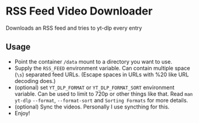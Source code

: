 # RSS Feed Video Downloader

Downloads an RSS feed and tries to yt-dlp every entry

## Usage

- Point the container `/data` mount to a directory you want to use.
- Supply the `RSS_FEED` environment variable. Can contain multiple space (`\s`)
  separated feed URLs. (Escape spaces in URLs with %20 like URL decoding does.)
- (optional) set `YT_DLP_FORMAT` or `YT_DLP_FORMAT_SORT` environment variable.
  Can be used to limit to 720p or other things like that. Read `man yt-dlp`
  `--format`, `--format-sort` and `Sorting Formats` for more details.
- (optional) Sync the videos. Personally I use syncthing for this.
- Enjoy!
